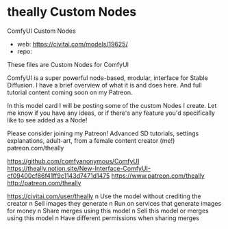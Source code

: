 theally Custom Nodes
========================
ComfyUI Custom Nodes
* web: https://civitai.com/models/19625/
* repo: 

These files are Custom Nodes for ComfyUI

ComfyUI is a super powerful node-based, modular, interface for Stable Diffusion. I have a brief overview of what it is and does here. And full tutorial content coming soon on my Patreon.

In this model card I will be posting some of the custom Nodes I create. Let me know if you have any ideas, or if there's any feature you'd specifically like to see added as a Node!

Please consider joining my Patreon! Advanced SD tutorials, settings explanations, adult-art, from a female content creator (me!) patreon.com/theally

https://github.com/comfyanonymous/ComfyUI
https://theally.notion.site/New-Interface-ComfyUI-cf09400cf86f41ff9c1143d7471d1475
https://www.patreon.com/theally
http://patreon.com/theally





https://civitai.com/user/theally
n Use the model without crediting the creator
n Sell images they generate
n Run on services that generate images for money
n Share merges using this model
n Sell this model or merges using this model
n Have different permissions when sharing merges

